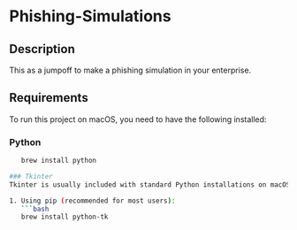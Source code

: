 
# Phishing-Simulations

## Description
This as a jumpoff to make a phishing simulation in your enterprise.
## Requirements

To run this project on macOS, you need to have the following installed:

### Python
```bash
   brew install python

### Tkinter
Tkinter is usually included with standard Python installations on macOS. However, if you need to install or upgrade it, you have several options:

1. Using pip (recommended for most users):
   ```bash
   brew install python-tk
